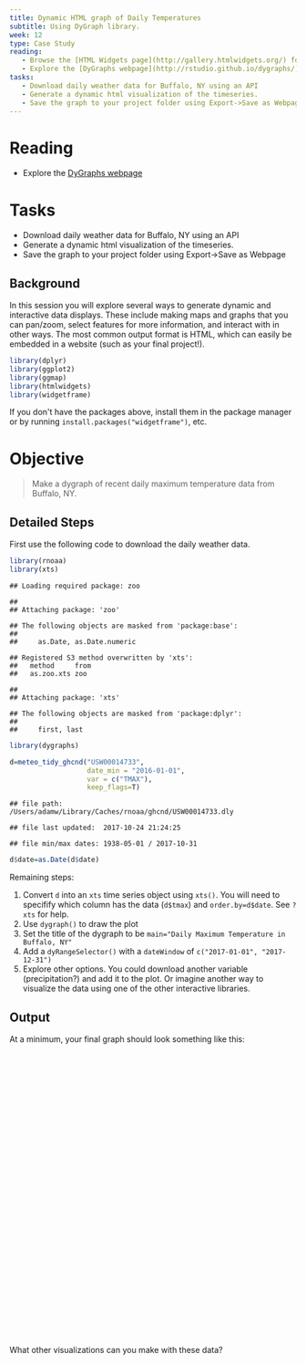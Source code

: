```yaml
---
title: Dynamic HTML graph of Daily Temperatures
subtitle: Using DyGraph library.
week: 12
type: Case Study
reading:
   - Browse the [HTML Widgets page](http://gallery.htmlwidgets.org/) for many more examples. Take notes in your readme.md about potential uses in your project.
   - Explore the [DyGraphs webpage](http://rstudio.github.io/dygraphs/)
tasks:
   - Download daily weather data for Buffalo, NY using an API
   - Generate a dynamic html visualization of the timeseries. 
   - Save the graph to your project folder using Export->Save as Webpage
---
```





# Reading

- Explore the [DyGraphs webpage](http://rstudio.github.io/dygraphs/)


# Tasks

- Download daily weather data for Buffalo, NY using an API
- Generate a dynamic html visualization of the timeseries.
- Save the graph to your project folder using Export->Save as Webpage

## Background
In this session you will explore several ways to generate dynamic and interactive data displays.  These include making maps and graphs that you can pan/zoom, select features for more information, and interact with in other ways.  The most common output format is HTML, which can easily be embedded in a website (such as your final project!).


```r
library(dplyr)
library(ggplot2)
library(ggmap)
library(htmlwidgets)
library(widgetframe)
```

If you don't have the packages above, install them in the package manager or by running `install.packages("widgetframe")`, etc. 

# Objective
> Make a dygraph of recent daily maximum temperature data from Buffalo, NY.

## Detailed Steps

First use the following code to download the daily weather data.


```r
library(rnoaa)
library(xts)
```

```
## Loading required package: zoo
```

```
## 
## Attaching package: 'zoo'
```

```
## The following objects are masked from 'package:base':
## 
##     as.Date, as.Date.numeric
```

```
## Registered S3 method overwritten by 'xts':
##   method     from
##   as.zoo.xts zoo
```

```
## 
## Attaching package: 'xts'
```

```
## The following objects are masked from 'package:dplyr':
## 
##     first, last
```

```r
library(dygraphs)

d=meteo_tidy_ghcnd("USW00014733",
                   date_min = "2016-01-01", 
                   var = c("TMAX"),
                   keep_flags=T)
```

```
## file path:          /Users/adamw/Library/Caches/rnoaa/ghcnd/USW00014733.dly
```

```
## file last updated:  2017-10-24 21:24:25
```

```
## file min/max dates: 1938-05-01 / 2017-10-31
```

```r
d$date=as.Date(d$date)
```

Remaining steps:

1. Convert `d` into an `xts` time series object using `xts()`.  You will need to specifify which column has the data (`d$tmax`) and `order.by=d$date`. See `?xts` for help. 
2. Use `dygraph()` to draw the plot
3. Set the title of the dygraph to be `main="Daily Maximum Temperature in Buffalo, NY"`
4. Add a `dyRangeSelector()` with a `dateWindow` of `c("2017-01-01", "2017-12-31")`
5. Explore other options.  You could download another variable (precipitation?) and add it to the plot. Or imagine another way to visualize the data using one of the other interactive libraries.  

## Output

At a minimum, your final graph should look something like this:

<!--html_preserve--><div id="htmlwidget-cb4c103286933a5d55aa" style="width:100%;height:500px;" class="widgetframe html-widget"></div>
<script type="application/json" data-for="htmlwidget-cb4c103286933a5d55aa">{"x":{"url":"CS_12_files/figure-html//widgets/widget_unnamed-chunk-3.html","options":{"xdomain":"*","allowfullscreen":false,"lazyload":false}},"evals":[],"jsHooks":[]}</script><!--/html_preserve-->

What other visualizations can you make with these data?
